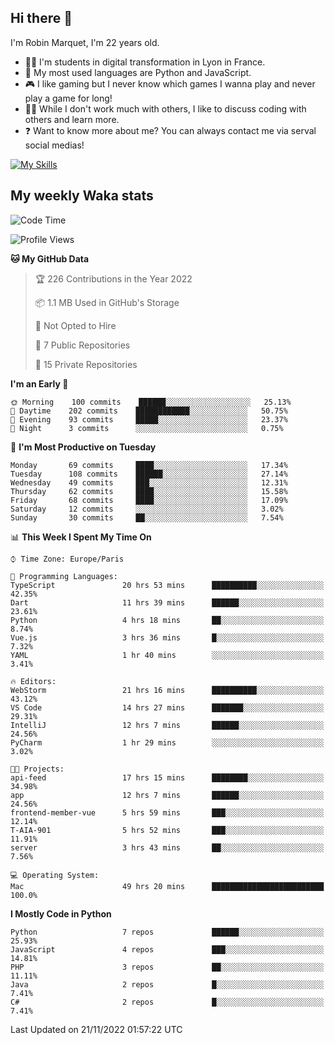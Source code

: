 ## Hi there 👋

I'm Robin Marquet, I'm 22 years old.

- 👨‍💻 I'm students in digital transformation in Lyon in France.
- 🌱 My most used languages are Python and JavaScript.
- 🎮 I like gaming but I never know which games I wanna play and never play a game for long!
- 👯‍♀️ While I don't work much with others, I like to discuss coding with others and learn more.
- ❓ Want to know more about me? You can always contact me via serval social medias!

[![My Skills](https://skillicons.dev/icons?i=js,html,css,docker,express,figma,firebase,graphql,mongodb,mysql,nodejs,py,react,ts,vue)](https://skillicons.dev)

## My weekly Waka stats

<!--START_SECTION:waka-->
![Code Time](http://img.shields.io/badge/Code%20Time-2%2C889%20hrs%2043%20mins-blue)

![Profile Views](http://img.shields.io/badge/Profile%20Views-1-blue)

**🐱 My GitHub Data** 

> 🏆 226 Contributions in the Year 2022
 > 
> 📦 1.1 MB Used in GitHub's Storage 
 > 
> 🚫 Not Opted to Hire
 > 
> 📜 7 Public Repositories 
 > 
> 🔑 15 Private Repositories  
 > 
**I'm an Early 🐤** 

```text
🌞 Morning    100 commits    ██████░░░░░░░░░░░░░░░░░░░   25.13% 
🌆 Daytime    202 commits    ████████████░░░░░░░░░░░░░   50.75% 
🌃 Evening    93 commits     █████░░░░░░░░░░░░░░░░░░░░   23.37% 
🌙 Night      3 commits      ░░░░░░░░░░░░░░░░░░░░░░░░░   0.75%

```
📅 **I'm Most Productive on Tuesday** 

```text
Monday       69 commits     ████░░░░░░░░░░░░░░░░░░░░░   17.34% 
Tuesday      108 commits    ██████░░░░░░░░░░░░░░░░░░░   27.14% 
Wednesday    49 commits     ███░░░░░░░░░░░░░░░░░░░░░░   12.31% 
Thursday     62 commits     ████░░░░░░░░░░░░░░░░░░░░░   15.58% 
Friday       68 commits     ████░░░░░░░░░░░░░░░░░░░░░   17.09% 
Saturday     12 commits     ░░░░░░░░░░░░░░░░░░░░░░░░░   3.02% 
Sunday       30 commits     ██░░░░░░░░░░░░░░░░░░░░░░░   7.54%

```


📊 **This Week I Spent My Time On** 

```text
⌚︎ Time Zone: Europe/Paris

💬 Programming Languages: 
TypeScript               20 hrs 53 mins      ██████████░░░░░░░░░░░░░░░   42.35% 
Dart                     11 hrs 39 mins      ██████░░░░░░░░░░░░░░░░░░░   23.61% 
Python                   4 hrs 18 mins       ██░░░░░░░░░░░░░░░░░░░░░░░   8.74% 
Vue.js                   3 hrs 36 mins       █░░░░░░░░░░░░░░░░░░░░░░░░   7.32% 
YAML                     1 hr 40 mins        ░░░░░░░░░░░░░░░░░░░░░░░░░   3.41%

🔥 Editors: 
WebStorm                 21 hrs 16 mins      ██████████░░░░░░░░░░░░░░░   43.12% 
VS Code                  14 hrs 27 mins      ███████░░░░░░░░░░░░░░░░░░   29.31% 
IntelliJ                 12 hrs 7 mins       ██████░░░░░░░░░░░░░░░░░░░   24.56% 
PyCharm                  1 hr 29 mins        ░░░░░░░░░░░░░░░░░░░░░░░░░   3.02%

🐱‍💻 Projects: 
api-feed                 17 hrs 15 mins      ████████░░░░░░░░░░░░░░░░░   34.98% 
app                      12 hrs 7 mins       ██████░░░░░░░░░░░░░░░░░░░   24.56% 
frontend-member-vue      5 hrs 59 mins       ███░░░░░░░░░░░░░░░░░░░░░░   12.14% 
T-AIA-901                5 hrs 52 mins       ███░░░░░░░░░░░░░░░░░░░░░░   11.91% 
server                   3 hrs 43 mins       ██░░░░░░░░░░░░░░░░░░░░░░░   7.56%

💻 Operating System: 
Mac                      49 hrs 20 mins      █████████████████████████   100.0%

```

**I Mostly Code in Python** 

```text
Python                   7 repos             ██████░░░░░░░░░░░░░░░░░░░   25.93% 
JavaScript               4 repos             ███░░░░░░░░░░░░░░░░░░░░░░   14.81% 
PHP                      3 repos             ██░░░░░░░░░░░░░░░░░░░░░░░   11.11% 
Java                     2 repos             █░░░░░░░░░░░░░░░░░░░░░░░░   7.41% 
C#                       2 repos             █░░░░░░░░░░░░░░░░░░░░░░░░   7.41%

```



 Last Updated on 21/11/2022 01:57:22 UTC
<!--END_SECTION:waka-->
